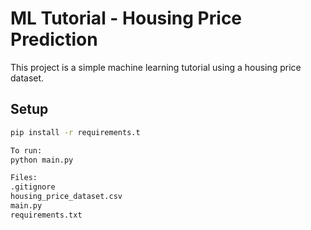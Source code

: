 # ML Tutorial - Housing Price Prediction

This project is a simple machine learning tutorial using a housing price dataset.

## Setup
```bash
pip install -r requirements.t

To run:
python main.py

Files:
.gitignore
housing_price_dataset.csv
main.py
requirements.txt
